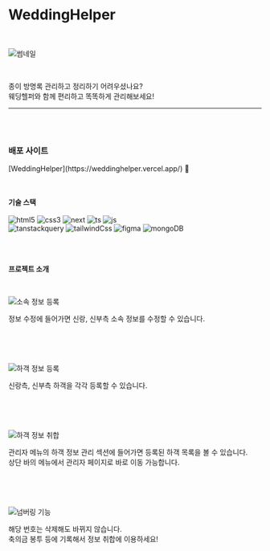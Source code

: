 # WeddingHelper

<br>

<div>
  

![썸네일](https://github.com/user-attachments/assets/0262d6e8-5831-4b05-91e6-0fabe5a3e1e2)


</div>

<br>

종이 방명록 관리하고 정리하기 어려우셨나요? <br>
웨딩헬퍼와 함께 편리하고 똑똑하게 관리해보세요!
- - -
  <br>
<br>
<div>
<h3>배포 사이트</h3>
[WeddingHelper](https://weddinghelper.vercel.app/) 🔗
</div>



<br>
<br>



**기술 스택**<br>
<br>
![html5](https://img.shields.io/badge/html5-E34F26?style=for-the-badge&logo=html5&logoColor=black) 
![css3](https://img.shields.io/badge/css3-1572B6?style=for-the-badge&logo=css3&logoColor=black) 
![next](https://img.shields.io/badge/Next.js-ffffff?style=for-the-badge&logo=next.js&logoColor=black) 
![ts](https://img.shields.io/badge/TypeScript-007ACC?style=for-the-badge&logo=typescript&logoColor=white) 
![js](https://img.shields.io/badge/JavaScript-F7DF1E?style=for-the-badge&logo=javaScript&logoColor=black)
<br/>
![tanstackquery](https://img.shields.io/badge/tanstackquery-20232A?style=for-the-badge&logo=tanstackquery&logoColor=white) 
![tailwindCss](https://img.shields.io/badge/Tailwind_CSS-38B2AC?style=for-the-badge&logo=tailwind-css&logoColor=white)
![figma](https://img.shields.io/badge/figma-F24E1E?style=for-the-badge&logo=figma&logoColor=black)
![mongoDB](https://img.shields.io/badge/MongoDB-4EA94B?style=for-the-badge&logo=mongodb&logoColor=white)
<br/>


<br>
<br>

**프로젝트 소개**

<br>

![소속 정보 등록](https://github.com/user-attachments/assets/33ddb0aa-8626-4816-bd6b-eef4909b350b)

<p>정보 수정에 들어가면 신랑, 신부측 소속 정보를 수정할 수 있습니다.<p>


<br>
<br>
<br>

<div>
  
![하객 정보 등록](https://github.com/user-attachments/assets/f4dfd2db-dfdd-4c9e-8cde-019700c193d7)


<p>신랑측, 신부측 하객을 각각 등록할 수 있습니다.</p>


<br>
<br>
<br>

![하객 정보 취합](https://github.com/user-attachments/assets/efc42a98-18c7-4d3f-85e7-cc3385e4c417)


<p>관리자 메뉴의 하객 정보 관리 섹션에 들어가면 등록된 하객 목록을 볼 수 있습니다. <br>상단 바의 메뉴에서 관리자 페이지로 바로 이동 가능합니다.</p>


<br>
<br>
<br>

![넘버링 기능](https://github.com/user-attachments/assets/e70ddd36-257d-4bbf-aba4-e31142328a46)

<p>해당 번호는 삭제해도 바뀌지 않습니다. <br>축의금 봉투 등에 기록해서 정보 취합에 이용하세요!</p>


<br>
<br>
<br>
